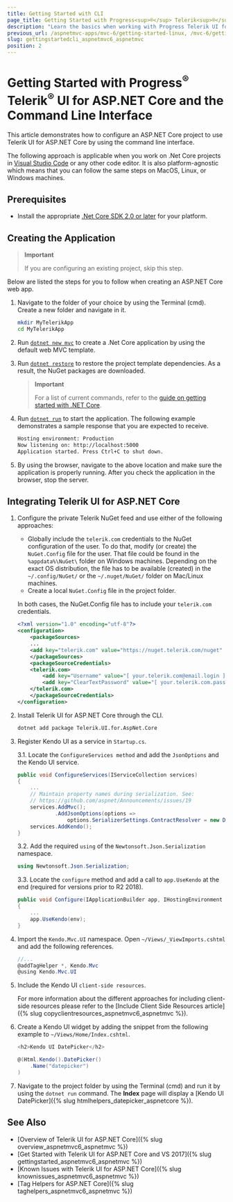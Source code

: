 ```yaml
---
title: Getting Started with CLI
page_title: Getting Started with Progress<sup>®</sup> Telerik<sup>®</sup> UI for ASP.NET Core and Command line interface | Telerik UI for ASP.NET Core
description: "Learn the basics when working with Progress Telerik UI for ASP.NET Core (aka MVC 6 or ASP.NET Core MVC) and the Command line interface."
previous_url: /aspnetmvc-apps/mvc-6/getting-started-linux, /mvc-6/getting-started-linux, /aspnet-core/getting-started/getting-started-linux, /aspnet-core/getting-started/getting-started-vscode
slug: gettingstartedcli_aspnetmvc6_aspnetmvc
position: 2
---
```


# Getting Started with Progress<sup>®</sup> Telerik<sup>®</sup> UI for ASP.NET Core and the Command Line Interface

This article demonstrates how to configure an ASP.NET Core project to use Telerik UI for ASP.NET Core by using the command line interface.

The following approach is applicable when you work on .Net Core projects in [Visual Studio Code](https://code.visualstudio.com/) or any other code editor. It is also platform-agnostic which means that you can follow the same steps on MacOS, Linux, or Windows machines.

## Prerequisites

* Install the appropriate [.Net Core SDK 2.0 or later](https://www.microsoft.com/net/download/all) for your platform.

## Creating the Application

> **Important**
>
> If you are configuring an existing project, skip this step.

Below are listed the steps for you to follow when creating an ASP.NET Core web app.

1. Navigate to the folder of your choice by using the Terminal (cmd). Create a new folder and navigate in it.

    ```sh
    mkdir MyTelerikApp
    cd MyTelerikApp
    ```

2. Run [`dotnet new mvc`](https://docs.microsoft.com/en-us/dotnet/core/tools/dotnet-new) to create a .Net Core application by using the default web MVC template.

3. Run [`dotnet restore`](https://docs.microsoft.com/en-us/dotnet/core/tools/dotnet-restore) to restore the project template dependencies. As a result, the NuGet packages are downloaded.

    > **Important**
    >
    > For a list of current commands, refer to the [guide on getting started with .NET Core](https://docs.asp.net/en/latest/getting-started.html).

4. Run [`dotnet run`](https://docs.microsoft.com/en-us/dotnet/core/tools/dotnet-run) to start the application. The following example demonstrates a sample response that you are expected to receive.

    ```sh
    Hosting environment: Production
    Now listening on: http://localhost:5000
    Application started. Press Ctrl+C to shut down.
    ```

5. By using the browser, navigate to the above location and make sure the application is properly running. After you check the application in the browser, stop the server.

## Integrating Telerik UI for ASP.NET Core

1. Configure the private Telerik NuGet feed and use either of the following approaches:

    * Globally include the `telerik.com` credentials to the NuGet configuration of the user. To do that, modify (or create) the `NuGet.Config` file for the user. That file could be found in the `%appdata%\NuGet\` folder on Windows machines. Depending on the exact OS distribution, the file has to be available (created) in the `~/.config/NuGet/` or the `~/.nuget/NuGet/` folder on Mac/Linux machines.
    * Create a local `NuGet.Config` file in the project folder.

    In both cases, the NuGet.Config file has to include your `telerik.com` credentials.

    ```xml
    <?xml version="1.0" encoding="utf-8"?>
    <configuration>
        <packageSources>
        ...
        <add key="telerik.com" value="https://nuget.telerik.com/nuget" />
        </packageSources>
        <packageSourceCredentials>
        <telerik.com>
            <add key="Username" value="[ your.telerik.com@email.login ]" />
            <add key="ClearTextPassword" value="[ your.telerik.com.password.in.clear.text ]" />
        </telerik.com>
        </packageSourceCredentials>
    </configuration>
    ```

2. Install Telerik UI for ASP.NET Core through the CLI.

    ```sh
    dotnet add package Telerik.UI.for.AspNet.Core
    ```

3. Register Kendo UI as a service in `Startup.cs`.

    3.1. Locate the `ConfigureServices method` and add the `JsonOptions` and the Kendo UI service.

    ```cs
    public void ConfigureServices(IServiceCollection services)
    {
        ...
        // Maintain property names during serialization. See:
        // https://github.com/aspnet/Announcements/issues/19
        services.AddMvc();
                .AddJsonOptions(options =>
                    options.SerializerSettings.ContractResolver = new DefaultContractResolver());
        services.AddKendo();
    }
    ```

    3.2. Add the required `using` of the `Newtonsoft.Json.Serialization` namespace.

    ```cs
    using Newtonsoft.Json.Serialization;
    ```

    3.3. Locate the `configure` method and add a call to `app.UseKendo` at the end (required for versions prior to R2 2018).

    ```cs
    public void Configure(IApplicationBuilder app, IHostingEnvironment env)
    {
        ...
        app.UseKendo(env);
    }
    ```

4. Import the `Kendo.Mvc.UI` namespace. Open `~/Views/_ViewImports.cshtml` and add the following references.

    ```cs
    //...
    @addTagHelper *, Kendo.Mvc
    @using Kendo.Mvc.UI
    ```

5. Include the Kendo UI `client-side resources`. 

	For more information about the different approaches for including client-side resources please refer to the [Include Client Side Resources article]({% slug copyclientresources_aspnetmvc6_aspnetmvc %}).

6. Create a Kendo UI widget by adding the snippet from the following example to `~/Views/Home/Index.cshtml`.

    ```cs
    <h2>Kendo UI DatePicker</h2>

    @(Html.Kendo().DatePicker()
        .Name("datepicker")
    )
    ```

8. Navigate to the project folder by using the Terminal (cmd) and run it by using the `dotnet run` command. The **Index** page will display a [Kendo UI DatePicker]({% slug htmlhelpers_datepicker_aspnetcore %}).

## See Also

* [Overview of Telerik UI for ASP.NET Core]({% slug overview_aspnetmvc6_aspnetmvc %})
* [Get Started with Telerik UI for ASP.NET Core and VS 2017]({% slug gettingstarted_aspnetmvc6_aspnetmvc %})
* [Known Issues with Telerik UI for ASP.NET Core]({% slug knownissues_aspnetmvc6_aspnetmvc %})
* [Tag Helpers for ASP.NET Core]({% slug taghelpers_aspnetmvc6_aspnetmvc %})
